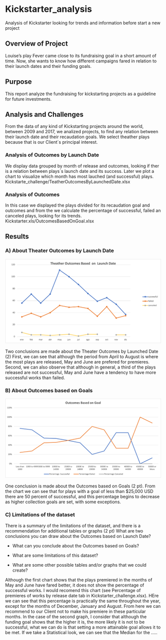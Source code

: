 # Kickstarter_analysis
Analysis of Kickstarter looking for trends and information before start a new project

## Overview of Project
Louise’s play Fever came close to its fundraising goal in a short amount of time. Now, she wants to know how different campaigns fared in relation to their launch dates and their funding goals.

## Purpose
This report analyze the fundraising for kickstarting projects as a guideline for future investments. 
## Analysis and Challenges
From the data of any kind of Kickstarting projects around the world, between 2009 and 2017, we analized projects, to find any relation between their launch date and their recaudation goals.  We select theather plays because that is our Client´s principal interest. 
### Analysis of Outcomes by Launch Date
We display data grouped by month of release and outcomes, looking if ther is a relation between plays´s launch date and its success. Later we plot a chart to visualize which month has most lauched (and successful) plays. Kickstarte_challenge/TeatherOutcomesByLaunchedDate.xlsx
### Analysis of Outcomes 
In this case we displayed the plays divided for its recaudation goal and outcomes and from the we  calculate the percentage of successful, failed  an canceled plays, looking for its trends.    Kickstarter.xls/OutcomesBasedOnGoal.xlsx

## Results
### A) About Theater Outcomes by Launch Date
![T](https://github.com/MariloyH/Kickstarter_analysis/blob/main/Theather_Outcomes_vs_Launch.png)

Two conclusions are made about the Theater Outcomes by Launched Date (2)
First, we can see that although the period from April to August is where the most plays are released, May and June are prefered for premieres.
Second, we can also observe that although in general, a third of the plays  released are not successful, May and June have a tendency to have more successful works than failed.
### B) About Outcomes based on Goals
![ ](https://github.com/MariloyH/Kickstarter_analysis/blob/main/Outcomes_vs_Goals.png)

One conclusion is made about the Outcomes based on Goals (2 pt).
From the chart we can see that for plays with a goal of less than $25,000 USD there are 50 percent of successful, and this percentage begins to decrease as higher collection goals are set, with some exceptions.
### C) Limitations of the dataset
There is a summary of the limitations of the dataset, and there is a recommendation for additional tables or graphs (2 pt)
What are two conclusions you can draw about the Outcomes based on Launch Date?

- What can you conclude about the Outcomes based on Goals?

- What are some limitations of this dataset?

- What are some other possible tables and/or graphs that we could create?

Although the first chart shows that the plays premiered in the months of May and June have fared better, it does not show the percentage of successful works. I would recomend this chart (see Percentage of premieres of works by release date tab in Kickstarter_challenge.xlsx). HEre we can see that this percentage is practically the same throughout the year, except for the months of December, January and August. From here we can recommend to our Client not to make his premiere in these particular months.
In the case of the second graph, I consider that although the funding goal shows that the higher it is, the more likely it is not to be successful, what we can do is that setting a more attainable goal allows it to be met. If we take a Statistical look, we can see that the Median for the .....  



